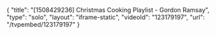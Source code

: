 {
    "title": "[1508429236] Christmas Cooking Playlist - Gordon Ramsay",
    "type": "solo",
    "layout": "iframe-static",
    "videoId": "123179197",
    "url": "\/tvpembed\/123179197"
}
